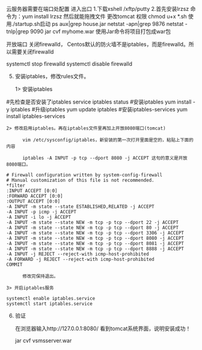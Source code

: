 云服务器需要在端口处配置 进入出口
1.下载xshell /xftp/putty
2.首先安装lrzsz
  命令为：yum install lrzsz 然后就能拖拽文件
  更改tomcat 权限 chmod u+x *.sh  使用./startup.sh启动
  ps aux|grep house.jar
  netstat -apn|grep 9876  netstat -tnlp|grep 9090
  jar   cvf   myhome.war  使用Jar命令将项目打包成war包

开放端口
关闭firewalld， Centos默认的防火墙不是iptables，而是firewalld。所以需要关闭firewalld

  systemctl stop firewalld
    systemctl disable firewalld

5. 安装iptables，修改rules文件。

    1> 安装iptables 

  #先检查是否安装了iptables
    service iptables status
    #安装iptables
    yum install -y iptables
    #升级iptables
    yum update iptables 
    #安装iptables-services
    yum install iptables-services

    2> 修改启用iptables。再在iptables文件里再加上开放8080端口(tomcat)

          vim /etc/sysconfig/iptables，新安装的第一次打开里面是空的，粘贴上下面的内容

          iptables -A INPUT -p tcp --dport 8080 -j ACCEPT 这句的意义是开放8080端口。 

    # Firewall configuration written by system-config-firewall
    # Manual customization of this file is not recommended.
    *filter
    :INPUT ACCEPT [0:0]
    :FORWARD ACCEPT [0:0]
    :OUTPUT ACCEPT [0:0]
    -A INPUT -m state --state ESTABLISHED,RELATED -j ACCEPT
    -A INPUT -p icmp -j ACCEPT
    -A INPUT -i lo -j ACCEPT
    -A INPUT -m state --state NEW -m tcp -p tcp --dport 22 -j ACCEPT
    -A INPUT -m state --state NEW -m tcp -p tcp --dport 80 -j ACCEPT
    -A INPUT -m state --state NEW -m tcp -p tcp --dport 3306 -j ACCEPT
    -A INPUT -m state --state NEW -m tcp -p tcp --dport 8080 -j ACCEPT
    -A INPUT -m state --state NEW -m tcp -p tcp --dport 8081 -j ACCEPT
    -A INPUT -m state --state NEW -m tcp -p tcp --dport 8888 -j ACCEPT
    -A INPUT -j REJECT --reject-with icmp-host-prohibited
    -A FORWARD -j REJECT --reject-with icmp-host-prohibited
    COMMIT

          修改完保持退出。

    3> 开启iptables服务

    systemctl enable iptables.service    
    systemctl start iptables.service

6. 验证

    在浏览器输入http://127.0.0.1:8080/ 看到tomcat系统界面，说明安装成功！


    jar cvf vsmsserver.war 

